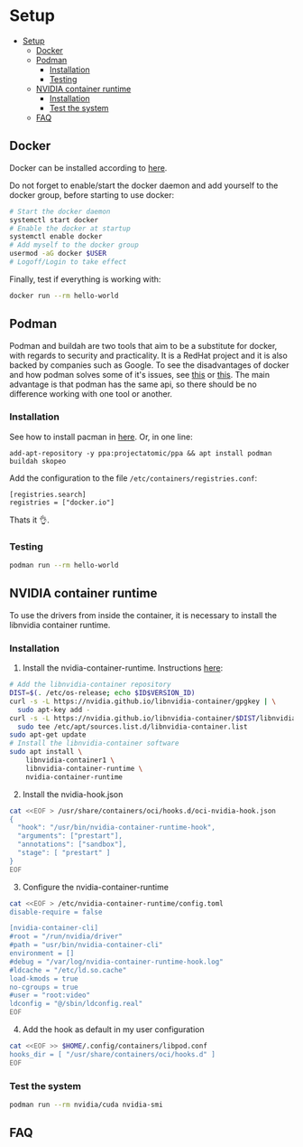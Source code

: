 # Setup

- [Setup](#setup)
  - [Docker](#docker)
  - [Podman](#podman)
    - [Installation](#installation)
    - [Testing](#testing)
  - [NVIDIA container runtime](#nvidia-container-runtime)
    - [Installation](#installation-1)
    - [Test the system](#test-the-system)
  - [FAQ](#faq)

## Docker

Docker can be installed according to [here](https://docs.docker.com/install/linux/docker-ce/ubuntu/).

Do not forget to enable/start the docker daemon and add yourself to the docker group, before starting to use docker:

```bash
# Start the docker daemon
systemctl start docker
# Enable the docker at startup
systemctl enable docker
# Add myself to the docker group
usermod -aG docker $USER
# Logoff/Login to take effect
```

Finally, test if everything is working with:

```bash
docker run --rm hello-world
```

## Podman

Podman and buildah are two tools that aim to be a substitute for docker, with regards to security and practicality. It is a RedHat project and it is also backed by companies such as Google. To see the disadvantages of docker and how podman solves some of it's issues, see [this](https://developers.redhat.com/blog/2019/02/21/podman-and-buildah-for-docker-users/) or [this](https://podman.io/talks/2018/10/01/talk-replace-docker-with-podman.html). The main advantage is that podman has the same api, so there should be no difference working with one tool or another.

### Installation

See how to install pacman in [here](https://github.com/containers/libpod/blob/master/install.md). Or, in one line:

```
add-apt-repository -y ppa:projectatomic/ppa && apt install podman buildah skopeo
```

Add the configuration to the file `/etc/containers/registries.conf`:

```
[registries.search]
registries = ["docker.io"]
```

Thats it :ok_hand:.

### Testing

```bash
podman run --rm hello-world
```

## NVIDIA container runtime

To use the drivers from inside the container, it is necessary to install the libnvidia container runtime.

### Installation

1. Install the nvidia-container-runtime. Instructions [here](https://nvidia.github.io/nvidia-container-runtime/):

```bash
# Add the libnvidia-container repository
DIST=$(. /etc/os-release; echo $ID$VERSION_ID)
curl -s -L https://nvidia.github.io/libnvidia-container/gpgkey | \
  sudo apt-key add -
curl -s -L https://nvidia.github.io/libnvidia-container/$DIST/libnvidia-container.list | \
  sudo tee /etc/apt/sources.list.d/libnvidia-container.list
sudo apt-get update
# Install the libnvidia-container software
sudo apt install \
    libnvidia-container1 \
    libnvidia-container-runtime \
    nvidia-container-runtime
```

2. Install the nvidia-hook.json

```bash
cat <<EOF > /usr/share/containers/oci/hooks.d/oci-nvidia-hook.json
{
  "hook": "/usr/bin/nvidia-container-runtime-hook",
  "arguments": ["prestart"],
  "annotations": ["sandbox"],
  "stage": [ "prestart" ]
}
EOF
```

3. Configure the nvidia-container-runtime

```bash
cat <<EOF > /etc/nvidia-container-runtime/config.toml
disable-require = false

[nvidia-container-cli]
#root = "/run/nvidia/driver"
#path = "usr/bin/nvidia-container-cli"
environment = []
#debug = "/var/log/nvidia-container-runtime-hook.log"
#ldcache = "/etc/ld.so.cache"
load-kmods = true
no-cgroups = true
#user = "root:video"
ldconfig = "@/sbin/ldconfig.real"
EOF
```

4. Add the hook as default in my user configuration

```bash
cat <<EOF >> $HOME/.config/containers/libpod.conf
hooks_dir = [ "/usr/share/containers/oci/hooks.d" ]
EOF
```

### Test the system

```bash
podman run --rm nvidia/cuda nvidia-smi
```

## FAQ

